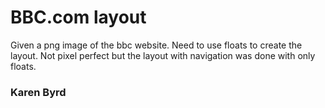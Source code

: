 # BBC.com layout

Given a png image of the bbc website. Need to use floats to create the layout. Not pixel perfect but the layout with navigation was done with only floats.


### Karen Byrd
